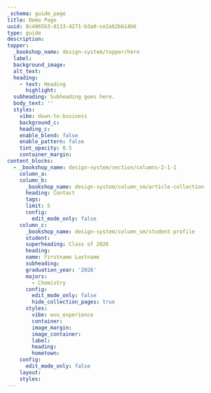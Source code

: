 ```yaml
---
_schema: guide_page
title: Demo Page
uuid: 8c4065b3-8133-4271-b3a0-ce2a62bb14b6
type: guide
description:
topper:
  _bookshop_name: design-system/topper/hero
  label:
  background_image:
  alt_text:
  heading:
    - text: Heading
      highlight:
  subheading: Subheading goes here.
  body_text: ''
  styles:
    vibe: down-to-business
    background_c:
    heading_c:
    enable_blend: false
    enable_pattern: false
    tint_opacity: 0.5
    container_margin:
content_blocks:
  - _bookshop_name: design-system/section/columns-2-1-1
    column_a:
    column_b:
      _bookshop_name: design-system/column_sm/article-collection
      heading: Contact
      tags:
      limit: 5
      config:
        edit_mode_only: false
    column_c:
      _bookshop_name: design-system/column_sm/student-profile
      student:
      superheading: Class of 2026
      heading:
      name: Firstname Lastname
      subheading:
      graduation_year: '2026'
      majors:
        - Chemistry
      config:
        edit_mode_only: false
        hide_collection_pages: true
      styles:
        vibe: wvu_experience
        container:
        image_margin:
        image_container:
        label:
        heading:
        hometown:
    config:
      edit_mode_only: false
    layout:
    styles:
---
```

